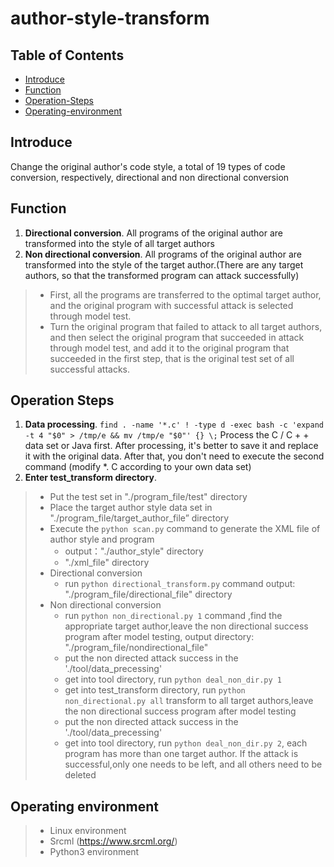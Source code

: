 # author-style-transform
## Table of Contents

- [Introduce](#introduce)
- [Function](#function)
- [Operation-Steps](#operation-steps)
- [Operating-environment](#operating-environment)

## Introduce

Change the original author's code style, a total of 19 types of code conversion, respectively, directional and non directional conversion

## Function
1. **Directional conversion**. All programs of the original author are transformed into the style of all target authors
2. **Non directional conversion**. All programs of the original author are transformed into the style of the target author.(There are any target authors, so that the transformed program can attack successfully)  
  >	* First, all the programs are transferred to the optimal target author, and the original program with successful attack is selected through model test.
  >	* Turn the original program that failed to attack to all target authors, and then select the original program that succeeded in attack through model test, and add it to the original program that succeeded in the first step, that is the original test set of all successful attacks.

## Operation Steps
1. **Data processing**. `find . -name '*.c' ! -type d -exec bash -c 'expand -t 4 "$0" > /tmp/e && mv /tmp/e "$0"' {} \;` Process the C / C + + data set or Java first. After processing, it's better to save it and replace it with the original data. After that, you don't need to execute the second command (modify *. C according to your own data set)
2. **Enter test_transform directory**.
  >	* Put the test set in "./program_file/test" directory
  >	* Place the target author style data set in "./program_file/target_author_file” directory
  >	* Execute the `python scan.py` command to generate the XML file of author style and program
  >		* output："./author_style" directory
  >		* "./xml_file" directory
  >	* Directional conversion
  >		* run `python directional_transform.py` command
  >		output: "./program_file/directional_file" directory
  >	* Non directional conversion
  >	  * run `python non_directional.py 1` command ,find the appropriate target author,leave the non directional success program after model testing, output directory: "./program_file/nondirectional_file"
  >	  * put the non directed attack success in the './tool/data_precessing'
  >	  * get into tool directory, run `python deal_non_dir.py 1`
  >	  * get into test_transform directory, run `python non_directional.py all` transform to all target authors,leave the non directional success program after model testing
  >	  * put the non directed attack success in the './tool/data_precessing'
  >	  * get into tool directory, run `python deal_non_dir.py 2`, each program has more than one target author. If the attack is
successful,only one needs to be left, and all others need to be deleted

## Operating environment
> * Linux environment
> * Srcml (https://www.srcml.org/)
> * Python3 environment

